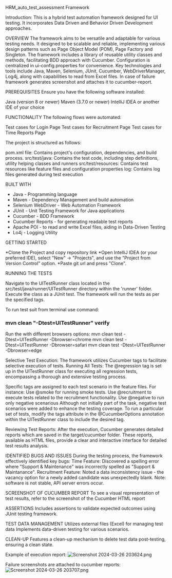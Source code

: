 HRM_auto_test_assessment Framework

Introduction: This is a hybrid test automation framework designed for UI testing. 
It incorporates Data Driven and Behavior Driven Development approaches.

OVERVIEW
The framework aims to be versatile and adaptable for various testing needs. It designed to be scalable and reliable, implementing various design
patterns such as Page Object Model (POM), Page Factory and Singleton. The framework includes a library of reusable utility classes and methods, 
facilitating BDD approach with Cucumber. Configuration is centralized in ui-config.properties for convenience. Key technologies and tools include 
Java, Maven, Selenium, JUnit, Cucumber, WebDriverManager, Log4j, along with capabilities to read from Excel files. 
In case of failure framework generates screenshot and attaches it to cucumber-report.

PREREQUISITES 
Ensure you have the following software installed:

Java (version 8 or newer)
Maven (3.7.0 or newer)
IntelliJ IDEA or another IDE of your choice


FUNCTIONALITY
The following flows were automated:

Test cases for Login Page
Test cases for Recruitment Page
Test cases for Time Reports Page

The project is structured as follows:

pom.xml file: Contains  project's configuration, dependencies, and build process.
src/test/java: Contains the test code, including step definitions, utility helping classes and runners
src/test/resources: Contains test resources like feature files and configuration properties
log: Contains log files generated during test execution

BUILT WITH

* Java - Programming language
* Maven - Dependency Management and build automation
* Selenium WebDriver - Web Automation Framework
* JUnit - Unit Testing Framework for Java applications
* Cucumber - BDD Framework
* Cucumber Reports - for generating readable test reports
* Apache POI - to read and write Excel files, aiding in Data-Driven Testing
* Lo4j - Logging Utility

GETTING STARTED

*Clone the Project and copy repository link
*Open IntelliJ IDEA (or your preferred IDE), select "New" ->  "Projects", and use the "Project from Version Control" option.
*Paste git url and press "Clone".

RUNNING THE TESTS

Navigate to the UITestRunner class located in the src/test/java/runner/UITestRunner  directory within the 'runner' folder.
Execute the class as a JUnit test.
The framework will run the tests as per the specified tags.


To run test suit from terminal use command:
### mvn clean "-Dtest=UITestRunner" verify

Run the with different browsers options:
mvn clean test -Dtest=UITestRunner -Dbrowser=chrome
mvn clean test -Dtest=UITestRunner -Dbrowser=safari
mvn clean test -Dtest=UITestRunner -Dbrowser=edge



Selective Test Execution:
The framework utilizes Cucumber tags to facilitate selective execution of tests.
Running All Tests:
The @regression tag is set up in the UITestRunner class for executing all regression tests, encompassing a thorough and 
extensive testing process.

Specific tags are assigned to each test scenario in the feature files. For instance:
Use @smoke for running smoke tests.
Use @recruitment to execute tests related to the recruitment functionality.
Use @negative to run only negative scenarious Although not initially part of the task, negative test scenarios were 
added to enhance the testing coverage.
To run a particular set of tests, modify the tags attribute in the @CucumberOptions annotation within the UITestRunner 
class to include the desired tag.


Reviewing Test Reports:
After the execution, Cucumber generates detailed reports which are saved in the target/cucumber folder.
These reports, available as HTML files, provide a clear and interactive interface for detailed test results analysis.

IDENTIFIED BUGS AND ISSUES 
During the testing process, the framework effectively identified key bugs:
Time Feature: Discovered a spelling error where "Support & Maintenance" was incorrectly spelled as "Support & Maintanance".
Recruitment Feature: Noted a data inconsistency issue - the vacancy option for a newly added candidate was unexpectedly blank.
Note: software is not stable, API server errors occur.


SCREENSHOT OF CUCUMBER REPORT 
To see a visual representation of test results, refer to the screenshot of the Cucumber HTML report

ASSERTIONS
Includes assertions to validate expected outcomes using JUnit testing framework.

TEST DATA MANAGEMENT
Utilizes external files (Excel) for managing test data
Implements data-driven testing for various scenarios.

CLEAN-UP
Features a clean-up mechanism to delete test data post-testing, ensuring a clean state.

Example of execution report:
![Screenshot 2024-03-26 203624.png](..%2F..%2F..%2FUsers%2FOlena%2FOneDrive%2FPictures%2FScreenshots%2FScreenshot%202024-03-26%20203624.png)

Failure screenshots are attached to cucumber reports:
![Screenshot 2024-03-26 203707.png](..%2F..%2F..%2FUsers%2FOlena%2FOneDrive%2FPictures%2FScreenshots%2FScreenshot%202024-03-26%20203707.png)

